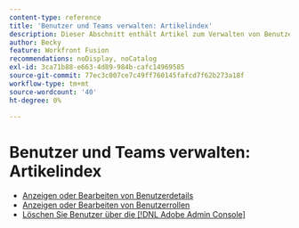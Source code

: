 ```yaml
---
content-type: reference
title: 'Benutzer und Teams verwalten: Artikelindex'
description: Dieser Abschnitt enthält Artikel zum Verwalten von Benutzenden und Teams in Adobe Workfront Fusion.
author: Becky
feature: Workfront Fusion
recommendations: noDisplay, noCatalog
exl-id: 3ca71b88-e663-4d89-984b-cafc14969585
source-git-commit: 77ec3c007ce7c49ff760145fafcd7f62b273a18f
workflow-type: tm+mt
source-wordcount: '40'
ht-degree: 0%

---
```


# Benutzer und Teams verwalten: Artikelindex

* [Anzeigen oder Bearbeiten von Benutzerdetails](/help/workfront-fusion/set-up-and-manage-workfront-fusion/set-up-and-manage-orgs-and-teams/manage-users-and-teams/view-or-edit-user-details.md)
* [Anzeigen oder Bearbeiten von Benutzerrollen](/help/workfront-fusion/set-up-and-manage-workfront-fusion/set-up-and-manage-orgs-and-teams/manage-users-and-teams/view-or-edit-user-roles.md)
* [Löschen Sie Benutzer über die [!DNL Adobe Admin Console]](/help/workfront-fusion/set-up-and-manage-workfront-fusion/set-up-and-manage-orgs-and-teams/manage-users-and-teams/delete-users-admin-console.md)
